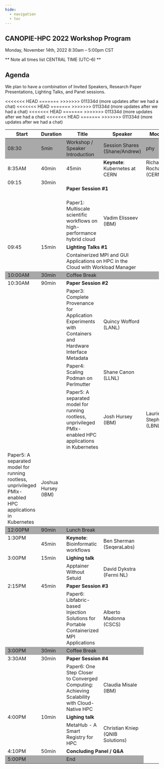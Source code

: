 ```yaml
---
hide:
  - navigation
  - toc
---
```


## CANOPIE-HPC 2022 Workshop Program
Monday, November 14th, 2022
8:30am – 5:00pm CST

** Note all times list CENTRAL TIME (UTC–6) **


## Agenda

We plan to have a combination of Invited Speakers, Research Paper Presentations, Lighting Talks, and Panel sessions.

<table>
<thead>
  <tr>
    <th>Start</th>
    <th>Duration</th>
    <th>Title</th>
    <th>Speaker</th>
    <th>Mode</th>
  </tr>
</thead>
<tbody>
    <tr style="background-color:#A9A9A9">
        <td>08:30</td>
        <td>5min</td>
        <td>Workshop / Speaker Introduction</td>
        <td>Session Shares (Shane/Andrew)</td>
        <td>phy</td>
    </tr>
    <tr>
<<<<<<< HEAD
        <td>8:35AM</td>
        <td>40min</td>
=======
        <td>45min</td>
>>>>>>> 011334d (more updates after we had a chat)
        <td><b>Keynote</b>: Kubernetes at CERN</td>
        <td>Richardo Rocha (CERN)</td>
        <td>virt</td>
    </tr>
    <tr>
        <td style="vertical-align:top" rowspan="2">09:15</td>
        <td style="vertical-align:top" rowspan="2">30min</td>
<<<<<<< HEAD
        <td colspan="3"><b>Paper Session #1</b></td>
=======
        <td colspan="4"><b>Paper Session #1</b></td>
>>>>>>> 011334d (more updates after we had a chat)
    </tr>
    <tr>
        <td>Paper1: Multiscale scientific workflows on high-performance hybrid cloud</td>
        <td>Vadim Elisseev (IBM)</td>
        <td></td>
    </tr>
    <tr>
        <td style="vertical-align:top" rowspan="2">09:45</td>
        <td style="vertical-align:top" rowspan="2">15min</td>
        <td colspan="4"><b>Lighting Talks #1</b></td>
    </tr>
    <tr>
        <td colspan="2">Containerized MPI and GUI Applications on HPC in the Cloud with Workload Manager</td>
        <td></td>
    </tr>
    <tr style="background-color:#A9A9A9">
        <td>10:00AM</td>
        <td>30min</td>
        <td colspan="3">Coffee Break</td>
    </tr>
    <tr>
        <td style="vertical-align:top" rowspan="4">10:30AM</td>
        <td style="vertical-align:top" rowspan="4">90min</td>
        <td colspan="3"><b>Paper Session #2</b></td>
    </tr>
    <tr>
        <td>Paper3: Complete Provenance for Application Experiments with Containers and Hardware Interface Metadata</td>
        <td>Quincy Wofford (LANL)</td>
        <td></td>
    </tr>
    <tr>
        <td>Paper4: Scaling Podman on Perlmutter</td>
<<<<<<< HEAD
        <td>Shane Canon	(LLNL)</td>
    </tr>
    <tr>
        <td>Paper5: A separated model for running rootless, unprivileged PMIx-enabled HPC applications in Kubernetes</td>
        <td>Josh Hursey (IBM)</td> 
=======
        <td>Laurie A. Stephey (LBNL)</td>
        <td></td>
    </tr>
    <tr>
        <td>Paper5: A separated model for running rootless, unprivileged PMIx-enabled HPC applications in Kubernetes</td>
        <td>Joshua Hursey (IBM)</td>
        <td></td>
>>>>>>> 011334d (more updates after we had a chat)
    </tr>
    <tr style="background-color:#A9A9A9">
        <td>12:00PM</td>
        <td>90min</td>
        <td colspan="3">Lunch Break</td>
    </tr>
    <tr>
        <td style="vertical-align:top">1:30PM</td>
        <td>45min</td>
        <td><b>Keynote</b>: Bioinformatic workflows</td>
        <td>Ben Sherman (SeqeraLabs)</td>
        <td></td>
    </tr>
    <tr>
        <td style="vertical-align:top" rowspan="2">3:00PM</td>
        <td style="vertical-align:top" rowspan="2">15min</td>
        <td colspan="2"><b>Lighing talk</b></td>
    </tr>
    <tr>
        <td>Apptainer Without Setuid</td>
        <td>David Dykstra (Fermi NL)
    </tr>
    <tr>
        <td style="vertical-align:top"  rowspan="2">2:15PM</td>
        <td style="vertical-align:top"  rowspan="2">45min</td>
        <td colspan="2"><b>Paper Session #3</b></td>
<<<<<<< HEAD
    </tr>    
=======
    </tr>
>>>>>>> 011334d (more updates after we had a chat)
    <tr>
        <td>Paper6: Libfabric-based Injection Solutions for Portable Containerized MPI Applications</td>
        <td>Alberto Madonna (CSCS)</td>
    </tr>
    <tr style="background-color:#A9A9A9">
        <td>3:00PM</td>
        <td>30min</td>
        <td colspan="2">Coffee Break</td>
    </tr>
    <tr>
        <td style="vertical-align:top" rowspan="2">3:30AM</td>
        <td style="vertical-align:top" rowspan="2">30min</td>
        <td colspan="2"><b>Paper Session #4</b></td>
    </tr>
    <tr>
        <td>Paper6: One Step Closer to Converged Computing: Achieving Scalability with Cloud-Native HPC</td>
        <td>Claudia Misale (IBM)</td>
    </tr>
    <tr>
        <td style="vertical-align:top" rowspan="2">4:00PM</td>
        <td style="vertical-align:top" rowspan="2">10min</td>
        <td colspan="2"><b>Lighing talk</b></td>
    </tr>
    <tr>
        <td>MetaHub - A Smart Registry for HPC</td>
        <td>Christian Kniep (QNIB Solutions)</td>
    </tr> 
    <tr>
        <td>4:10PM</td>
        <td>50min</td>
        <td colspan="2"><b>Concluding Panel / Q&A</b></td>
    </tr>
    <tr style="background-color:#A9A9A9">
        <td colspan="2">5:00PM</td>
        <td colspan="2">End</td>
    </tr>
</tbody>
</table>
